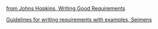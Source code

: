 [from Johns Hopkins, Writing Good Requirements](https://ep.jhu.edu/about-us/news-and-media/writing-good-requirements-checklists)

[Guidelines for writing requirements with examples, Seimens](https://www.researchgate.net/publication/284173600_Guidelines_for_Good_Requirements_Writing_with_Examples)
